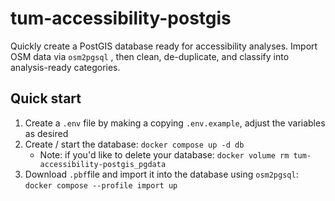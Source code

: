 # tum-accessibility-postgis
Quickly create a PostGIS database ready for accessibility analyses. Import OSM data via `osm2pgsql` , then clean, de-duplicate, and classify into analysis-ready categories.

## Quick start

1. Create a `.env` file by making a copying `.env.example`, adjust the variables as desired
2. Create / start the database: `docker compose up -d db`
    - Note: if you'd like to delete your database: `docker volume rm tum-accessibility-postgis_pgdata`
3. Download `.pbf`file and import it into the database using `osm2pgsql`: `docker compose --profile import up`



